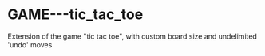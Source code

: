 # GAME---tic_tac_toe
Extension of the game "tic tac toe", with custom board size and undelimited 'undo' moves
